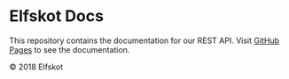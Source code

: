 # Elfskot Docs

This repository contains the documentation for our REST API. Visit [GitHub Pages](https://elfskot.github.io/docs/) to see the documentation. 

© 2018 Elfskot

